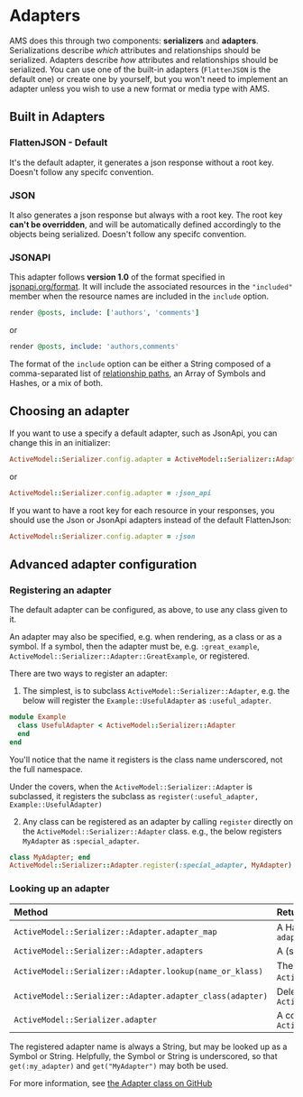 # Adapters

AMS does this through two components: **serializers** and **adapters**.
Serializations describe _which_ attributes and relationships should be serialized.
Adapters describe _how_ attributes and relationships should be serialized.
You can use one of the built-in adapters (```FlattenJSON``` is the default one) or create one by yourself, but you won't need to implement an adapter unless you wish to use a new format or media type with AMS.

## Built in Adapters

### FlattenJSON - Default

It's the default adapter, it generates a json response without a root key.
Doesn't follow any specifc convention.

### JSON

It also generates a json response but always with a root key. The root key **can't be overridden**, and will be automatically defined accordingly to the objects being serialized.
Doesn't follow any specifc convention.

### JSONAPI

This adapter follows **version 1.0** of the format specified in
[jsonapi.org/format](http://jsonapi.org/format). It will include the associated
resources in the `"included"` member when the resource names are included in the
`include` option.

```ruby
render @posts, include: ['authors', 'comments']
```

or

```ruby
render @posts, include: 'authors,comments'
```

The format of the `include` option can be either a String composed of a comma-separated list of [relationship paths](http://jsonapi.org/format/#fetching-includes), an Array of Symbols and Hashes, or a mix of both.

## Choosing an adapter

If you want to use a specify a default adapter, such as JsonApi, you can change this in an initializer:

```ruby
ActiveModel::Serializer.config.adapter = ActiveModel::Serializer::Adapter::JsonApi
```

or

```ruby
ActiveModel::Serializer.config.adapter = :json_api
```

If you want to have a root key for each resource in your responses, you should use the Json or
JsonApi adapters instead of the default FlattenJson:

```ruby
ActiveModel::Serializer.config.adapter = :json
```

## Advanced adapter configuration

### Registering an adapter

The default adapter can be configured, as above, to use any class given to it.

An adapter may also be specified, e.g. when rendering, as a class or as a symbol.
If a symbol, then the adapter must be, e.g. `:great_example`,
`ActiveModel::Serializer::Adapter::GreatExample`, or registered.

There are two ways to register an adapter:

1) The simplest, is to subclass `ActiveModel::Serializer::Adapter`, e.g. the below will
register the `Example::UsefulAdapter` as `:useful_adapter`.

```ruby
module Example
  class UsefulAdapter < ActiveModel::Serializer::Adapter
  end
end
```

You'll notice that the name it registers is the class name underscored, not the full namespace.

Under the covers, when the `ActiveModel::Serializer::Adapter` is subclassed, it registers
the subclass as `register(:useful_adapter, Example::UsefulAdapter)`

2) Any class can be registered as an adapter by calling `register` directly on the
`ActiveModel::Serializer::Adapter` class. e.g., the below registers `MyAdapter` as
`:special_adapter`.

```ruby
class MyAdapter; end
ActiveModel::Serializer::Adapter.register(:special_adapter, MyAdapter)
```

### Looking up an adapter

| Method | Return value |
| :------------ |:---------------|
| `ActiveModel::Serializer::Adapter.adapter_map` | A Hash of all known adapters `{ adapter_name => adapter_class }` |
| `ActiveModel::Serializer::Adapter.adapters` | A (sorted) Array of all known `adapter_names` |
| `ActiveModel::Serializer::Adapter.lookup(name_or_klass)` |  The `adapter_class`, else raises an `ActiveModel::Serializer::Adapter::UnknownAdapter` error |
| `ActiveModel::Serializer::Adapter.adapter_class(adapter)` | Delegates to `ActiveModel::Serializer::Adapter.lookup(adapter)` |
| `ActiveModel::Serializer.adapter` | A convenience method for `ActiveModel::Serializer::Adapter.lookup(config.adapter)` |

The registered adapter name is always a String, but may be looked up as a Symbol or String.
Helpfully, the Symbol or String is underscored, so that `get(:my_adapter)` and `get("MyAdapter")`
may both be used.

For more information, see [the Adapter class on GitHub](https://github.com/rails-api/active_model_serializers/blob/master/lib/active_model/serializer/adapter.rb)
